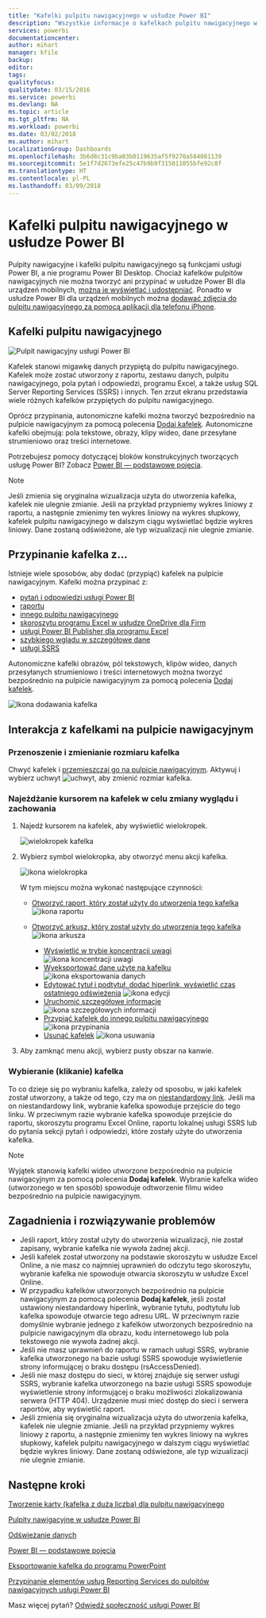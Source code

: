 ```yaml
---
title: "Kafelki pulpitu nawigacyjnego w usłudze Power BI"
description: "Wszystkie informacje o kafelkach pulpitu nawigacyjnego w usłudze Power BI. Dotyczy to również kafelków, które są tworzone z poziomu usługi SQL Server Reporting Services (SSRS)."
services: powerbi
documentationcenter: 
author: mihart
manager: kfile
backup: 
editor: 
tags: 
qualityfocus: 
qualitydate: 03/15/2016
ms.service: powerbi
ms.devlang: NA
ms.topic: article
ms.tgt_pltfrm: NA
ms.workload: powerbi
ms.date: 03/02/2018
ms.author: mihart
LocalizationGroup: Dashboards
ms.openlocfilehash: 3b6d8c31c9ba03b0119635af5f9270a584081139
ms.sourcegitcommit: 5e1f7d2673efe25c47b9b9f315011055bfe92c8f
ms.translationtype: HT
ms.contentlocale: pl-PL
ms.lasthandoff: 03/09/2018
---
```

# <a name="dashboard-tiles-in-power-bi"></a>Kafelki pulpitu nawigacyjnego w usłudze Power BI
Pulpity nawigacyjne i kafelki pulpitu nawigacyjnego są funkcjami usługi Power BI, a nie programu Power BI Desktop. Chociaż kafelków pulpitów nawigacyjnych nie można tworzyć ani przypinać w usłudze Power BI dla urządzeń mobilnych, [można je wyświetlać i udostępniać](mobile-tiles-in-the-mobile-apps.md). Ponadto w usłudze Power BI dla urządzeń mobilnych można [dodawać zdjęcia do pulpitu nawigacyjnego za pomocą aplikacji dla telefonu iPhone](mobile-iphone-app-get-started.md).

## <a name="dashboard-tiles"></a>Kafelki pulpitu nawigacyjnego
![Pulpit nawigacyjny usługi Power BI](media/service-dashboard-tiles/power-bi-dashboard.png)

Kafelek stanowi migawkę danych przypiętą do pulpitu nawigacyjnego. Kafelek może zostać utworzony z raportu, zestawu danych, pulpitu nawigacyjnego, pola pytań i odpowiedzi, programu Excel, a także usług SQL Server Reporting Services (SSRS) i innych.  Ten zrzut ekranu przedstawia wiele różnych kafelków przypiętych do pulpitu nawigacyjnego.

Oprócz przypinania, autonomiczne kafelki można tworzyć bezpośrednio na pulpicie nawigacyjnym za pomocą polecenia [Dodaj kafelek](service-dashboard-add-widget.md). Autonomiczne kafelki obejmują: pola tekstowe, obrazy, klipy wideo, dane przesyłane strumieniowo oraz treści internetowe.

Potrzebujesz pomocy dotyczącej bloków konstrukcyjnych tworzących usługę Power BI?  Zobacz [Power BI — podstawowe pojęcia](service-basic-concepts.md).

> [!NOTE]
> Jeśli zmienia się oryginalna wizualizacja użyta do utworzenia kafelka, kafelek nie ulegnie zmianie.  Jeśli na przykład przypniemy wykres liniowy z raportu, a następnie zmienimy ten wykres liniowy na wykres słupkowy, kafelek pulpitu nawigacyjnego w dalszym ciągu wyświetlać będzie wykres liniowy. Dane zostaną odświeżone, ale typ wizualizacji nie ulegnie zmianie.
> 
> 

## <a name="pin-a-tile-from"></a>Przypinanie kafelka z...
Istnieje wiele sposobów, aby dodać (przypiąć) kafelek na pulpicie nawigacyjnym. Kafelki można przypinać z:

* [pytań i odpowiedzi usługi Power BI](service-dashboard-pin-tile-from-q-and-a.md)
* [raportu](service-dashboard-pin-tile-from-report.md)
* [innego pulpitu nawigacyjnego](service-pin-tile-to-another-dashboard.md)
* [skoroszytu programu Excel w usłudze OneDrive dla Firm](service-dashboard-pin-tile-from-excel.md)
* [usługi Power BI Publisher dla programu Excel](publisher-for-excel.md)
* [szybkiego wglądu w szczegółowe dane](service-insights.md)
* [usługi SSRS](https://msdn.microsoft.com/library/mt604784.aspx)

Autonomiczne kafelki obrazów, pól tekstowych, klipów wideo, danych przesyłanych strumieniowo i treści internetowych można tworzyć bezpośrednio na pulpicie nawigacyjnym za pomocą polecenia [Dodaj kafelek](service-dashboard-add-widget.md).

  ![Ikona dodawania kafelka](media/service-dashboard-tiles/add_widgetnew.png)

## <a name="interacting-with-tiles-on-a-dashboard"></a>Interakcja z kafelkami na pulpicie nawigacyjnym
### <a name="move-and-resize-a-tile"></a>Przenoszenie i zmienianie rozmiaru kafelka
Chwyć kafelek i [przemieszczaj go na pulpicie nawigacyjnym](service-dashboard-edit-tile.md). Aktywuj i wybierz uchwyt ![uchwyt](media/service-dashboard-tiles/resize-handle.jpg), aby zmienić rozmiar kafelka.

### <a name="hover-over-a-tile-to-change-the-appearance-and-behavior"></a>Najeżdżanie kursorem na kafelek w celu zmiany wyglądu i zachowania
1. Najedź kursorem na kafelek, aby wyświetlić wielokropek.
   
    ![wielokropek kafelka](media/service-dashboard-tiles/ellipses_new.png)
2. Wybierz symbol wielokropka, aby otworzyć menu akcji kafelka.
   
    ![ikona wielokropka](media/service-dashboard-tiles/power-bi-tile-menu.png)
   
    W tym miejscu można wykonać następujące czynności:
   
   * [Otworzyć raport, który został użyty do utworzenia tego kafelka ](service-reports.md) ![ikona raportu](media/service-dashboard-tiles/chart-icon.jpg)  
   
   * [Otworzyć arkusz, który został użyty do utworzenia tego kafelka ](service-reports.md) ![ikona arkusza](media/service-dashboard-tiles/power-bi-open-worksheet.png)  
     
     * [Wyświetlić w trybie koncentracji uwagi ](service-focus-mode.md) ![ikona koncentracji uwagi](media/service-dashboard-tiles/fullscreen-icon.jpg)  
     * [Wyeksportować dane użyte na kafelku](power-bi-visualization-export-data.md) ![ikona eksportowania danych](media/service-dashboard-tiles/export-icon.png)
     * [Edytować tytuł i podtytuł, dodać hiperlink, wyświetlić czas ostatniego odświeżenia](service-dashboard-edit-tile.md) ![ikona edycji](media/service-dashboard-tiles/pencil-icon.jpg)
     * [Uruchomić szczegółowe informacje](service-insights.md) ![ikona szczegółowych informacji](media/service-dashboard-tiles/power-bi-insights.png)
     * [Przypiąć kafelek do innego pulpitu nawigacyjnego](service-pin-tile-to-another-dashboard.md)
       ![ikona przypinania](media/service-dashboard-tiles/pin-icon.jpg)
     * [Usunąć kafelek](service-dashboard-edit-tile.md)
     ![ikona usuwania](media/service-dashboard-tiles/trash-icon.png)
3. Aby zamknąć menu akcji, wybierz pusty obszar na kanwie.

### <a name="select-click-a-tile"></a>Wybieranie (klikanie) kafelka
To co dzieje się po wybraniu kafelka, zależy od sposobu, w jaki kafelek został utworzony, a także od tego, czy ma on [niestandardowy link](service-dashboard-edit-tile.md). Jeśli ma on niestandardowy link, wybranie kafelka spowoduje przejście do tego linku. W przeciwnym razie wybranie kafelka spowoduje przejście do raportu, skoroszytu programu Excel Online, raportu lokalnej usługi SSRS lub do pytania sekcji pytań i odpowiedzi, które zostały użyte do utworzenia kafelka.

> [!NOTE]
> Wyjątek stanowią kafelki wideo utworzone bezpośrednio na pulpicie nawigacyjnym za pomocą polecenia **Dodaj kafelek**. Wybranie kafelka wideo (utworzonego w ten sposób) spowoduje odtworzenie filmu wideo bezpośrednio na pulpicie nawigacyjnym.   
> 
> 

## <a name="considerations-and-troubleshooting"></a>Zagadnienia i rozwiązywanie problemów
* Jeśli raport, który został użyty do utworzenia wizualizacji, nie został zapisany, wybranie kafelka nie wywoła żadnej akcji.
* Jeśli kafelek został utworzony na podstawie skoroszytu w usłudze Excel Online, a nie masz co najmniej uprawnień do odczytu tego skoroszytu, wybranie kafelka nie spowoduje otwarcia skoroszytu w usłudze Excel Online.
* W przypadku kafelków utworzonych bezpośrednio na pulpicie nawigacyjnym za pomocą polecenia **Dodaj kafelek**, jeśli został ustawiony niestandardowy hiperlink, wybranie tytułu, podtytułu lub kafelka spowoduje otwarcie tego adresu URL.  W przeciwnym razie domyślnie wybranie jednego z kafelków utworzonych bezpośrednio na pulpicie nawigacyjnym dla obrazu, kodu internetowego lub pola tekstowego nie wywoła żadnej akcji.
* Jeśli nie masz uprawnień do raportu w ramach usługi SSRS, wybranie kafelka utworzonego na bazie usługi SSRS spowoduje wyświetlenie strony informującej o braku dostępu (rsAccessDenied).
* Jeśli nie masz dostępu do sieci, w której znajduje się serwer usługi SSRS, wybranie kafelka utworzonego na bazie usługi SSRS spowoduje wyświetlenie strony informującej o braku możliwości zlokalizowania serwera (HTTP 404). Urządzenie musi mieć dostęp do sieci i serwera raportów, aby wyświetlić raport.
* Jeśli zmienia się oryginalna wizualizacja użyta do utworzenia kafelka, kafelek nie ulegnie zmianie.  Jeśli na przykład przypniemy wykres liniowy z raportu, a następnie zmienimy ten wykres liniowy na wykres słupkowy, kafelek pulpitu nawigacyjnego w dalszym ciągu wyświetlać będzie wykres liniowy. Dane zostaną odświeżone, ale typ wizualizacji nie ulegnie zmianie.

## <a name="next-steps"></a>Następne kroki
[Tworzenie karty (kafelka z dużą liczbą) dla pulpitu nawigacyjnego](power-bi-visualization-card.md)

[Pulpity nawigacyjne w usłudze Power BI](service-dashboards.md)  

[Odświeżanie danych](refresh-data.md)

[Power BI — podstawowe pojęcia](service-basic-concepts.md)

[Eksportowanie kafelka do programu PowerPoint](http://blogs.msdn.com/b/powerbidev/archive/2015/09/28/integrating-power-bi-tiles-into-office-documents.aspx)

[Przypinanie elementów usług Reporting Services do pulpitów nawigacyjnych usługi Power BI](https://msdn.microsoft.com/library/mt604784.aspx)

Masz więcej pytań? [Odwiedź społeczność usługi Power BI](http://community.powerbi.com/)


